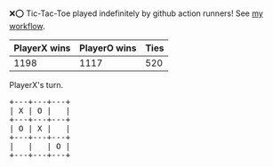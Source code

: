 :x::o: Tic-Tac-Toe played indefinitely by github action runners! See [my workflow](.github/workflows/play.yaml).

|PlayerX wins|PlayerO wins|Ties|
|-|-|-|
|1198|1117|520|

PlayerX's turn.

<pre>
+---+---+---+
| X | O |   |
+---+---+---+
| O | X |   |
+---+---+---+
|   |   | O |
+---+---+---+
</pre>